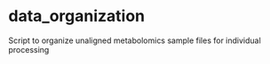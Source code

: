 # data_organization
Script to organize unaligned metabolomics sample files for individual processing
